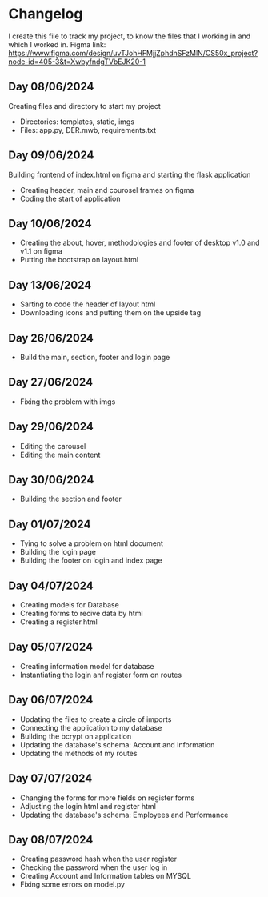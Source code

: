 # Changelog
I create this file to track my project, to know the files that I working in and which I worked in.
Figma link: https://www.figma.com/design/uvTJohHFMjjZphdnSFzMlN/CS50x_project?node-id=405-3&t=XwbyfndgTVbEJK20-1

## Day 08/06/2024
Creating files and directory to start my project
- Directories: templates, static, imgs
- Files: app.py, DER.mwb, requirements.txt

## Day 09/06/2024
Building frontend of index.html on figma and starting the flask application
- Creating header, main and courosel frames on figma
- Coding the start of application

## Day 10/06/2024
- Creating the about, hover, methodologies and footer of desktop v1.0 and v1.1 on figma
- Putting the bootstrap on layout.html

## Day 13/06/2024
- Sarting to code the header of layout html
- Downloading icons and putting them on the upside tag

## Day 26/06/2024
- Build the main, section, footer and login page

## Day 27/06/2024
- Fixing the problem with imgs

## Day 29/06/2024
- Editing the carousel
- Editing the main content

## Day 30/06/2024
- Building the section and footer

## Day 01/07/2024
- Tying to solve a problem on html document
- Building the login page
- Building the footer on login and index page

## Day 04/07/2024
- Creating models for Database
- Creating forms to recive data by html
- Creating a register.html

## Day 05/07/2024
- Creating information model for database
- Instantiating the login anf register form on routes

## Day 06/07/2024
- Updating the files to create a circle of imports
- Connecting the application to my database
- Building the bcrypt on application
- Updating the database's schema: Account and Information
- Updating the methods of my routes

## Day 07/07/2024
- Changing the forms for more fields on register forms
- Adjusting the login html and register html
- Updating the database's schema: Employees and Performance

## Day 08/07/2024
- Creating password hash when the user register
- Checking the password when the user log in
- Creating Account and Information tables on MYSQL
- Fixing some errors on model.py
